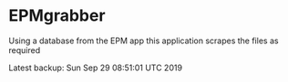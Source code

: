 # EPMgrabber
Using a database from the EPM app this application scrapes the files as required


Latest backup: Sun Sep 29 08:51:01 UTC 2019
